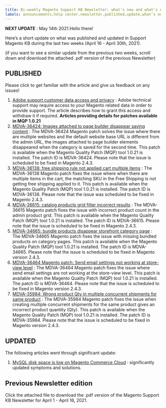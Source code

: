 ```yaml
---
title: Bi-weekly Magento Support KB Newsletter: what's new and what's updated
labels: announcements,help center,newsletter,published,update,what's new
---
```


 **NEXT UPDATE** : May 14th 2021.Hello there!

Here’s a short update on what was published and updated in Support Magento KB during the last two weeks (April 16 - April 30th, 2021).

(if you want to see a similar update from the previous two weeks, scroll down and download the attached .pdf version of the previous Newsletter)

## PUBLISHED

Please click to get familiar with the article and give us feedback on any issues!

1. [Adobe support customer data access and privacy](https://support.magento.com/hc/en-us/articles/360052293411) : Adobe technical support may require access to your Magento related data in order to provide support. The article describes how to grant this access and withdraw it if required. **Articles providing details for patches available in MQP 1.0.21** 
1. [MDVA-36424: Images attached to page builder disappear saving content](https://support.magento.com/hc/en-us/articles/360060231611) : The MDVA-36424 Magento patch solves the issue where there are multiple websites and the default website base URL is different from the admin URL, the images attached to page builder elements disappeared when the category is saved for the second time. This patch is available when the Magento Quality Patch (MQP) tool 1.0.21 is installed. The patch ID is MDVA-36424. Please note that the issue is scheduled to be fixed in Magento 2.4.3.
1. [MDVA-36138: free shipping rule not applied cart multiple items](https://support.magento.com/hc/en-us/articles/360060101131) : The MDVA-36138 Magento patch fixes the issue where when there are multiple items in the cart, the matching SKU in the Free Shipping is not getting free shipping applied to it. This patch is available when the Magento Quality Patch (MQP) tool 1.0.21 is installed. The patch ID is MDVA-36138. Please note that the issue was scheduled to be fixed in Magento 2.4.3.
1. [MDVA-36615: catalog products grid filter incorrect results](https://support.magento.com/hc/en-us/articles/360060056751) : The MDVA-36615 Magento patch fixes the issue with incorrect product count in the admin product grid. This patch is available when the Magento Quality Patch (MQP) tool 1.0.21 is installed. The patch ID is MDVA-36615. Please note that the issue is scheduled to be fixed in Magento 2.4.3.
1. [MDVA-34665: bundle products disappear storefront category page](https://support.magento.com/hc/en-us/articles/360059638692) : The MDVA-34665 Magento patch fixes the issue with missing bundled products on category pages. This patch is available when the Magento Quality Patch (MQP) tool 1.0.21 is installed. The patch ID is MDVA-34665. Please note that the issue is scheduled to be fixed in Magento version 2.4.3.
1. [MDVA-36464 Magento patch: Send email settings not working at store-view level](https://support.magento.com/hc/en-us/articles/360060243071) : The MDVA-36464 Magento patch fixes the issue where send email settings are not working at the store-view level. This patch is available when the Magento Quality Patch (MQP) tool 1.0.21 is installed. The patch ID is MDVA-36464. Please note that the issue is scheduled to be fixed in Magento version 2.4.3.
1. [MDVA-35984: Wrong product Qty in multiple concurrent shipments for same product](https://support.magento.com/hc/en-us/articles/360059801932) : The MDVA-35984 Magento patch fixes the issue when creating multiple concurrent shipments for the same product gives an incorrect product quantity (Qty). This patch is available when the Magento Quality Patch (MQP) tool 1.0.21 is installed. The patch ID is MDVA-35984. Please note that the issue is scheduled to be fixed in Magento version 2.4.3.

## UPDATED

The following articles went through significant update:

1. [MySQL disk space is low on Magento Commerce Cloud](https://support.magento.com/hc/en-us/articles/360037591972) : significantly updated symptoms and solutions.

## Previous Newsletter edition

Click the attached file to download the .pdf version of the Magento Support KB Newsletter for April 1 - April 16, 2021.
